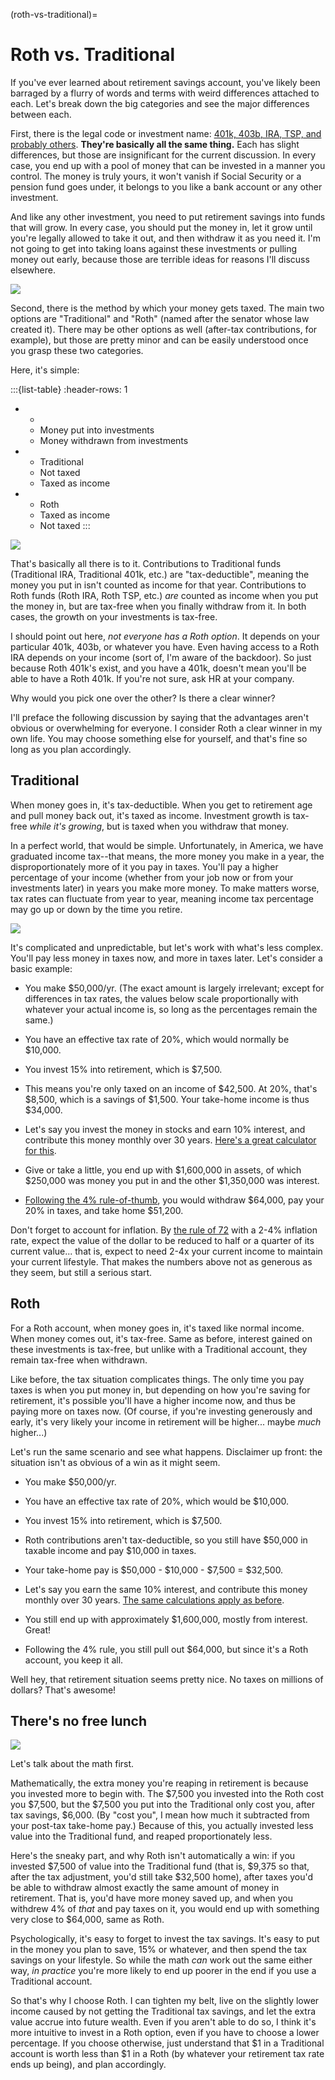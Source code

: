 (roth-vs-traditional)=
# Roth vs. Traditional

If you've ever learned about retirement savings account, you've likely been barraged by a flurry of words and terms with weird differences attached to each. Let's break down the big categories and see the major differences between each.

First, there is the legal code or investment name: [401k, 403b, IRA, TSP, and probably others](401ks-and-the-other-things). **They're basically all the same thing.** Each has slight differences, but those are insignificant for the current discussion. In every case, you end up with a pool of money that can be invested in a manner you control. The money is truly yours, it won't vanish if Social Security or a pension fund goes under, it belongs to you like a bank account or any other investment.

And like any other investment, you need to put retirement savings into funds that will grow. In every case, you should put the money in, let it grow until you're legally allowed to take it out, and then withdraw it as you need it. I'm not going to get into taking loans against these investments or pulling money out early, because those are terrible ideas for reasons I'll discuss elsewhere.

![](./images/roth-v-traditional-01.png)

Second, there is the method by which your money gets taxed. The main two options are "Traditional" and "Roth" (named after the senator whose law created it). There may be other options as well (after-tax contributions, for example), but those are pretty minor and can be easily understood once you grasp these two categories.

Here, it's simple:

:::{list-table}
:header-rows: 1
* - 
  - Money put into investments
  - Money withdrawn from investments
* - Traditional
  - Not taxed
  - Taxed as income
* - Roth
  - Taxed as income
  - Not taxed
:::

![](./images/roth-v-traditional-02.png)

That's basically all there is to it. Contributions to Traditional funds (Traditional IRA, Traditional 401k, etc.) are "tax-deductible", meaning the money you put in isn't counted as income for that year. Contributions to Roth funds (Roth IRA, Roth TSP, etc.) _are_ counted as income when you put the money in, but are tax-free when you finally withdraw from it. In both cases, the growth on your investments is tax-free.

I should point out here, _not everyone has a Roth option_. It depends on your particular 401k, 403b, or whatever you have. Even having access to a Roth IRA depends on your income (sort of, I'm aware of the backdoor). So just because Roth 401k's exist, and you have a 401k, doesn't mean you'll be able to have a Roth 401k. If you're not sure, ask HR at your company.

Why would you pick one over the other? Is there a clear winner?

I'll preface the following discussion by saying that the advantages aren't obvious or overwhelming for everyone. I consider Roth a clear winner in my own life. You may choose something else for yourself, and that's fine so long as you plan accordingly.

## Traditional

When money goes in, it's tax-deductible. When you get to retirement age and pull money back out, it's taxed as income. Investment growth is tax-free _while it's growing_, but is taxed when you withdraw that money.

In a perfect world, that would be simple. Unfortunately, in America, we have graduated income tax--that means, the more money you make in a year, the disproportionately more of it you pay in taxes. You'll pay a higher percentage of your income (whether from your job now or from your investments later) in years you make more money. To make matters worse, tax rates can fluctuate from year to year, meaning income tax percentage may go up or down by the time you retire.

![](./images/roth-v-traditional-03-1.png)

It's complicated and unpredictable, but let's work with what's less complex. You'll pay less money in taxes now, and more in taxes later. Let's consider a basic example:

- You make $50,000/yr. (The exact amount is largely irrelevant; except for differences in tax rates, the values below scale proportionally with whatever your actual income is, so long as the percentages remain the same.)

- You have an effective tax rate of 20%, which would normally be $10,000.

- You invest 15% into retirement, which is $7,500.

- This means you're only taxed on an income of $42,500. At 20%, that's $8,500, which is a savings of $1,500. Your take-home income is thus $34,000.

- Let's say you invest the money in stocks and earn 10% interest, and contribute this money monthly over 30 years. [Here's a great calculator for this](https://www.calculator.net/investment-calculator.html?ctype=endamount&ctargetamountv=1000000&cstartingprinciplev=0&cyearsv=30&cinterestratev=10&ccompound=monthly&ccontributeamountv=1250&cadditionat1=end&ciadditionat1=monthly&printit=0&x=121&y=15).

- Give or take a little, you end up with $1,600,000 in assets, of which $250,000 was money you put in and the other $1,350,000 was interest.

- [Following the 4% rule-of-thumb](https://www.investopedia.com/terms/f/four-percent-rule.asp), you would withdraw $64,000, pay your 20% in taxes, and take home $51,200.

Don't forget to account for inflation. By [the rule of 72](https://www.investopedia.com/terms/r/ruleof72.asp) with a 2-4% inflation rate, expect the value of the dollar to be reduced to half or a quarter of its current value... that is, expect to need 2-4x your current income to maintain your current lifestyle. That makes the numbers above not as generous as they seem, but still a serious start.

## Roth

For a Roth account, when money goes in, it's taxed like normal income. When money comes out, it's tax-free. Same as before, interest gained on these investments is tax-free, but unlike with a Traditional account, they remain tax-free when withdrawn.

Like before, the tax situation complicates things. The only time you pay taxes is when you put money in, but depending on how you're saving for retirement, it's possible you'll have a higher income now, and thus be paying more on taxes now. (Of course, if you're investing generously and early, it's very likely your income in retirement will be higher... maybe _much_ higher...)

Let's run the same scenario and see what happens. Disclaimer up front: the situation isn't as obvious of a win as it might seem.

- You make $50,000/yr.

- You have an effective tax rate of 20%, which would be $10,000.

- You invest 15% into retirement, which is $7,500.

- Roth contributions aren't tax-deductible, so you still have $50,000 in taxable income and pay $10,000 in taxes.

- Your take-home pay is $50,000 - $10,000 - $7,500 = $32,500.

- Let's say you earn the same 10% interest, and contribute this money monthly over 30 years. [The same calculations apply as before](https://www.calculator.net/investment-calculator.html?ctype=endamount&ctargetamountv=1000000&cstartingprinciplev=0&cyearsv=30&cinterestratev=10&ccompound=monthly&ccontributeamountv=1250&cadditionat1=end&ciadditionat1=monthly&printit=0&x=121&y=15).

- You still end up with approximately $1,600,000, mostly from interest. Great!

- Following the 4% rule, you still pull out $64,000, but since it's a Roth account, you keep it all.

Well hey, that retirement situation seems pretty nice. No taxes on millions of dollars? That's awesome!

## There's no free lunch

![](./images/roth-v-traditional-04.png)

Let's talk about the math first.

Mathematically, the extra money you're reaping in retirement is because you invested more to begin with. The $7,500 you invested into the Roth cost you $7,500, but the $7,500 you put into the Traditional only cost you, after tax savings, $6,000. (By "cost you", I mean how much it subtracted from your post-tax take-home pay.) Because of this, you actually invested less value into the Traditional fund, and reaped proportionately less.

Here's the sneaky part, and why Roth isn't automatically a win: if you invested $7,500 of value into the Traditional fund (that is, $9,375 so that, after the tax adjustment, you'd still take $32,500 home), after taxes you'd be able to withdraw almost exactly the same amount of money in retirement. That is, you'd have more money saved up, and when you withdrew 4% of _that_ and pay taxes on it, you would end up with something very close to $64,000, same as Roth.

Psychologically, it's easy to forget to invest the tax savings. It's easy to put in the money you plan to save, 15% or whatever, and then spend the tax savings on your lifestyle. So while the math _can_ work out the same either way, _in practice_ you're more likely to end up poorer in the end if you use a Traditional account.

So that's why I choose Roth. I can tighten my belt, live on the slightly lower income caused by not getting the Traditional tax savings, and let the extra value accrue into future wealth. Even if you aren't able to do so, I think it's more intuitive to invest in a Roth option, even if you have to choose a lower percentage. If you choose otherwise, just understand that $1 in a Traditional account is worth less than $1 in a Roth (by whatever your retirement tax rate ends up being), and plan accordingly.
